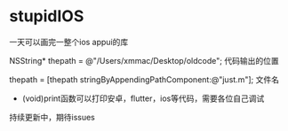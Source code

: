 # stupidIOS
一天可以画完一整个ios appui的库


NSString* thepath = @"/Users/xmmac/Desktop/oldcode";
代码输出的位置

thepath = [thepath stringByAppendingPathComponent:@"just.m"];
文件名

- (void)print函数可以打印安卓，flutter，ios等代码，需要各位自己调试

持续更新中，期待issues
